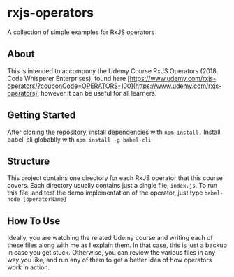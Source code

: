 # rxjs-operators
A collection of simple examples for RxJS operators

## About
This is intended to accompony the Udemy Course RxJS Operators (2018, Code Whisperer Enterprises), found here [https://www.udemy.com/rxjs-operators/?couponCode=OPERATORS-100](https://www.udemy.com/rxjs-operators), however it can be useful for all learners.

## Getting Started
After cloning the repository, install dependencies with `npm install.` Install babel-cli globablly with `npm install -g babel-cli`

## Structure
This project contains one directory for each RxJS operator that this course covers. 
Each directory usually contains just a single file, `index.js`.
To run this file, and test the demo implementation of the operator, just type `babel-node [operatorName]`

## How To Use
Ideally, you are watching the related Udemy course and writing each of these files along with me as I explain them. In that case, this is just a backup in case you get stuck.
Otherwise, you can review the various files in any way you like, and run any of them to get a better idea of how operators work in action.
